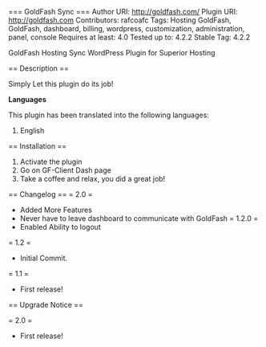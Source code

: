 === GoldFash Sync ===
Author URI: http://goldfash.com/
Plugin URI: http://goldfash.com 
Contributors: rafcoafc
Tags: Hosting GoldFash, GoldFash, dashboard, billing, wordpress, customization, administration, panel, console
Requires at least: 4.0
Tested up to: 4.2.2
Stable Tag: 4.2.2

GoldFash Hosting Sync WordPress Plugin for Superior Hosting

== Description ==

Simply Let this plugin do its job!


**Languages**

This plugin has been translated into the following languages:

1. English

== Installation ==

1. Activate the plugin
2. Go on GF-Client Dash page
3. Take a coffee and relax, you did a great job!


== Changelog ==
= 2.0 =
* Added More Features
* Never have to leave dashboard to communicate with GoldFash
= 1.2.0 =
* Enabled Ability to logout

= 1.2 = 
* Initial Commit.

= 1.1 =

* First release!

== Upgrade Notice ==

= 2.0 =

* First release!
